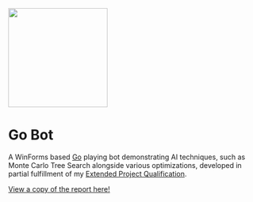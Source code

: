 <image src="./go.png" width="200px">

# Go Bot
A WinForms based [Go](https://en.wikipedia.org/wiki/Go_(game)) playing bot demonstrating AI techniques, such as Monte Carlo Tree Search alongside various optimizations, developed in partial fulfillment of my [Extended Project Qualification](https://www.aqa.org.uk/programmes/aqa-baccalaureate/extended-project/the-aqa-epq).

[View a copy of the report here!](https://charliehowlett.com/EPQReport.pdf)